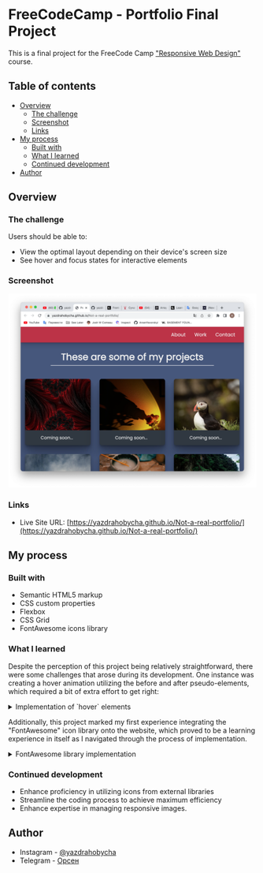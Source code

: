 # FreeCodeCamp - Portfolio Final Project

This is a final project for the FreeCode Camp ["Responsive Web Design"](https://www.freecodecamp.org/learn/2022/responsive-web-design/) course.

## Table of contents

-   [Overview](#overview)
    -   [The challenge](#the-challenge)
    -   [Screenshot](#screenshot)
    -   [Links](#links)
-   [My process](#my-process)
    -   [Built with](#built-with)
    -   [What I learned](#what-i-learned)
    -   [Continued development](#continued-development)
-   [Author](#author)

## Overview

### The challenge

Users should be able to:

-   View the optimal layout depending on their device's screen size
-   See hover and focus states for interactive elements

### Screenshot

<p align="center">
  <img src="img/Снимок экрана 2023-02-11 в 13.22.40.png" alt="Project Photo"/>
</p>

### Links

-   Live Site URL: [https://yazdrahobycha.github.io/Not-a-real-portfolio/](https://yazdrahobycha.github.io/Not-a-real-portfolio/)

## My process

### Built with

-   Semantic HTML5 markup
-   CSS custom properties
-   Flexbox
-   CSS Grid
-   FontAwesome icons library

### What I learned

Despite the perception of this project being relatively straightforward, there were some challenges that arose during its development. One instance was creating a hover animation utilizing the before and after pseudo-elements, which required a bit of extra effort to get right:

<details>
<summary>Implementation of `hover` elements</summary>

```css
.btn:hover i {
    transform: translateX(5px);
}

.btn:hover {
    background-color: var(--color-red);
}
```

</details>

Additionally, this project marked my first experience integrating the "FontAwesome" icon library onto the website, which proved to be a learning experience in itself as I navigated through the process of implementation.

<details>
<summary>FontAwesome library implementation</summary>

```html
<section id="contact" class="contact">
    <h2 class="contact__title">Let's work together...</h2>
    <p><i>How do you take your coffee?</i></p>
    <div class="contact__links">
        <a href="#" target="_blank" class="contact__link">
            <i class="fab fa-facebook-square"></i>
            Facebook
        </a>
        <a href="#" target="_blank" class="contact__link">
            <i class="fab fa-github"></i>
            GitHub
        </a>
        <a href="" target="_blank" class="contact__link">
            <i class="fab fa-twitter"></i>
            Twitter
        </a>
        <a href="mailto:ars.yar24@gmail.com" class="contact__link">
            <i class="fa-solid fa-envelope"></i>
            Email
        </a>
        <a href="mailto:ars.yar24@gmail.com" class="contact__link">
            <i class="fa-solid fa-bell"></i>
            Ring Me
        </a>
    </div>
</section>
```

</details>

### Continued development

- Enhance proficiency in utilizing icons from external libraries
- Streamline the coding process to achieve maximum efficiency
- Enhance expertise in managing responsive images.

## Author

- Instagram - [@yazdrahobycha](https://instagram.com/yazdrahobycha?igshid=YmMyMTA2M2Y=)
- Telegram - [Орсен](https://t.me/yazdrahobb)